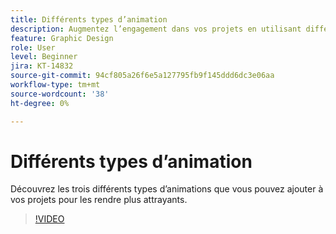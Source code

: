 ```yaml
---
title: Différents types d’animation
description: Augmentez l’engagement dans vos projets en utilisant différents types d’animation
feature: Graphic Design
role: User
level: Beginner
jira: KT-14832
source-git-commit: 94cf805a26f6e5a127795fb9f145ddd6dc3e06aa
workflow-type: tm+mt
source-wordcount: '38'
ht-degree: 0%

---
```


# Différents types d’animation

Découvrez les trois différents types d’animations que vous pouvez ajouter à vos projets pour les rendre plus attrayants.

>[!VIDEO](https://video.tv.adobe.com/v/3426976?quality=12&learn=on&hidetitle=true)
